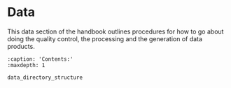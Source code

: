 # Data

This data section of the handbook outlines procedures for how to go about doing the quality control, the processing and the generation of data products. 

```{toctree}
:caption: 'Contents:'
:maxdepth: 1

data_directory_structure
```